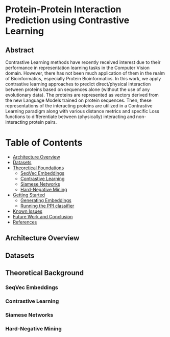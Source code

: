 <h1><b>Protein-Protein Interaction Prediction using Contrastive Learning</b></h1>

## Abstract

Contrastive Learning methods have recently received interest due to their performance
in representation learning tasks in the Computer Vision domain. However, there
has not been much application of them in the realm of Bioinformatics, especially
Protein Bioinformatics. In this work, we apply contrastive learning approaches to predict direct/physical interaction between proteins based on sequences alone (without the use of any evolutionary data). The proteins are represented as vectors derived from the new Language Models trained on protein sequences. Then, these representations of the interacting proteins are utilized in a Contrastive Learning paradigm along with various distance metrics and specific Loss functions to differentiate between (physically) interacting and non-interacting protein pairs.
# Table of Contents
* [Architecture Overview](#Architecture_Overview)
* [Datasets](#datasets)
* [Theoretical Foundations](#theory)
    * [SeqVec Embeddings](#seqvec)
    * [Contrastive Learning](#contrastive)
    * [Siamese Networks](#siamese)
    * [Hard-Negative Mining](#negative)
* [Getting Started](#gettingstarted)
    * [Generating Embeddings](#embeddings)
    * [Running the PPI classifier](#ppi)
* [Known Issues](#issues)
* [Future Work and Conclusion](#conclusion)
* [References](#references)

<a name="Architecture_Overview"></a>
## Architecture Overview

<a name="datasets"></a>
## Datasets

<a name="theory"></a>
## Theoretical Background

<a name="seqvec"></a>
### SeqVec Embeddings

<a name="contrastive"></a>
### Contrastive Learning

<a name="siamese"></a>
### Siamese Networks

<a name="negative"></a>
### Hard-Negative Mining